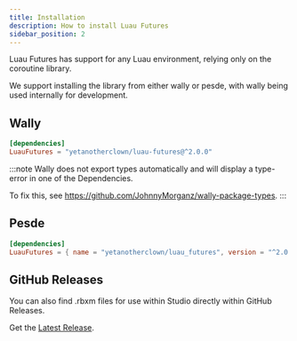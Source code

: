 ```yaml
---
title: Installation
description: How to install Luau Futures
sidebar_position: 2
---
```


Luau Futures has support for any Luau environment, relying only
on the coroutine library.

We support installing the library from either wally or pesde, with wally
being used internally for development.

## Wally

```toml
[dependencies]
LuauFutures = "yetanotherclown/luau-futures@^2.0.0"
```

:::note
Wally does not export types automatically and will display a type-error in one of the Dependencies.

To fix this, see https://github.com/JohnnyMorganz/wally-package-types.
:::

## Pesde

```toml
[dependencies]
LuauFutures = { name = "yetanotherclown/luau_futures", version = "^2.0.0" }
```

## GitHub Releases

You can also find .rbxm files for use within Studio directly
within GitHub Releases.

Get the [Latest Release](https://github.com/YetAnotherClown/luau-futures/releases/latest).